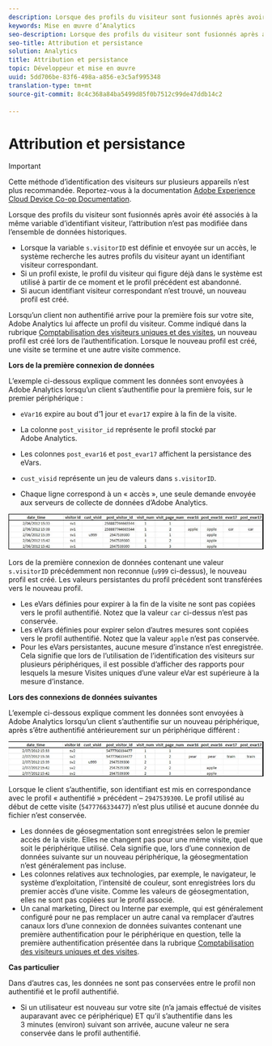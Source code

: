 ```yaml
---
description: Lorsque des profils du visiteur sont fusionnés après avoir été associés à la même variable d’identifiant visiteur, l’attribution n’est pas modifiée dans l’ensemble de données historiques.
keywords: Mise en œuvre d’Analytics
seo-description: Lorsque des profils du visiteur sont fusionnés après avoir été associés à la même variable d’identifiant visiteur, l’attribution n’est pas modifiée dans l’ensemble de données historiques.
seo-title: Attribution et persistance
solution: Analytics
title: Attribution et persistance
topic: Développeur et mise en œuvre
uuid: 5dd706be-83f6-498a-a856-e3c5af995348
translation-type: tm+mt
source-git-commit: 8c4c368a84ba5499d85f0b7512c99de47ddb14c2

---
```



# Attribution et persistance

>[!IMPORTANT]
>
>Cette méthode d’identification des visiteurs sur plusieurs appareils n’est plus recommandée. Reportez-vous à la documentation [Adobe Experience Cloud Device Co-op Documentation](https://marketing.adobe.com/resources/help/en_US/mcdc/).

Lorsque des profils du visiteur sont fusionnés après avoir été associés à la même variable d’identifiant visiteur, l’attribution n’est pas modifiée dans l’ensemble de données historiques.

* Lorsque la variable `s.visitorID` est définie et envoyée sur un accès, le système recherche les autres profils du visiteur ayant un identifiant visiteur correspondant.
* Si un profil existe, le profil du visiteur qui figure déjà dans le système est utilisé à partir de ce moment et le profil précédent est abandonné.
* Si aucun identifiant visiteur correspondant n’est trouvé, un nouveau profil est créé.

Lorsqu’un client non authentifié arrive pour la première fois sur votre site, Adobe Analytics lui affecte un profil du visiteur. Comme indiqué dans la rubrique [Comptabilisation des visiteurs uniques et des visites](/help/implement/js-implementation/xdevice-visid/xdevice-connecting.md#section_70330AB6724C4E419A4BD0BDD54641AC), un nouveau profil est créé lors de l’authentification. Lorsque le nouveau profil est créé, une visite se termine et une autre visite commence.

**Lors de la première connexion de données**

L’exemple ci-dessous explique comment les données sont envoyées à Adobe Analytics lorsqu’un client s’authentifie pour la première fois, sur le premier périphérique :

* `eVar16` expire au bout d’1 jour et `evar17` expire à la fin de la visite.

* La colonne `post_visitor_id` représente le profil stocké par Adobe Analytics.
* Les colonnes `post_evar16` et `post_evar17` affichent la persistance des eVars.

* `cust_visid` représente un jeu de valeurs dans `s.visitorID`.

* Chaque ligne correspond à un « accès », une seule demande envoyée aux serveurs de collecte de données d’Adobe Analytics.

![](assets/xdevice_first.jpg)

Lors de la première connexion de données contenant une valeur `s.visitorID` précédemment non reconnue (`u999` ci-dessus), le nouveau profil est créé. Les valeurs persistantes du profil précédent sont transférées vers le nouveau profil.

* Les eVars définies pour expirer à la fin de la visite ne sont pas copiées vers le profil authentifié. Notez que la valeur `car` ci-dessus n’est pas conservée.
* Les eVars définies pour expirer selon d’autres mesures sont copiées vers le profil authentifié. Notez que la valeur `apple` n’est pas conservée.
* Pour les eVars persistantes, aucune mesure d’instance n’est enregistrée. Cela signifie que lors de l’utilisation de l’identification des visiteurs sur plusieurs périphériques, il est possible d’afficher des rapports pour lesquels la mesure Visites uniques d’une valeur eVar est supérieure à la mesure d’instance.

**Lors des connexions de données suivantes**

L’exemple ci-dessous explique comment les données sont envoyées à Adobe Analytics lorsqu’un client s’authentifie sur un nouveau périphérique, après s’être authentifié antérieurement sur un périphérique différent :

![](assets/xdevice-subsequent.jpg)

Lorsque le client s’authentifie, son identifiant est mis en correspondance avec le profil « authentifié » précédent – `2947539300`. Le profil utilisé au début de cette visite (`5477766334477`) n’est plus utilisé et aucune donnée du fichier n’est conservée.

* Les données de géosegmentation sont enregistrées selon le premier accès de la visite. Elles ne changent pas pour une même visite, quel que soit le périphérique utilisé. Cela signifie que, lors d’une connexion de données suivante sur un nouveau périphérique, la géosegmentation n’est généralement pas incluse.
* Les colonnes relatives aux technologies, par exemple, le navigateur, le système d’exploitation, l’intensité de couleur, sont enregistrées lors du premier accès d’une visite. Comme les valeurs de géosegmentation, elles ne sont pas copiées sur le profil associé.
* Un canal marketing, Direct ou Interne par exemple, qui est généralement configuré pour ne pas remplacer un autre canal va remplacer d’autres canaux lors d’une connexion de données suivantes contenant une première authentification pour le périphérique en question, telle la première authentification présentée dans la rubrique [Comptabilisation des visiteurs uniques et des visites](/help/implement/js-implementation/xdevice-visid/xdevice-connecting.md#section_70330AB6724C4E419A4BD0BDD54641AC).

**Cas particulier**

Dans d’autres cas, les données ne sont pas conservées entre le profil non authentifié et le profil authentifié.

* Si un utilisateur est nouveau sur votre site (n’a jamais effectué de visites auparavant avec ce périphérique) ET qu’il s’authentifie dans les 3 minutes (environ) suivant son arrivée, aucune valeur ne sera conservée dans le profil authentifié.

